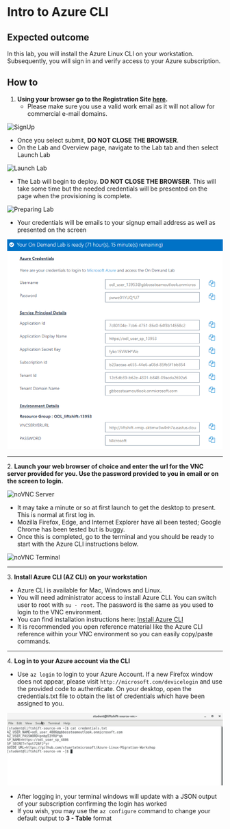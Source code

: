 # Intro to Azure CLI

## Expected outcome

In this lab, you will install the Azure Linux CLI on your workstation.  Subsequently, you will sign in and verify access to your Azure subscription.

## How to 

1. <strong>Using your browser go to the Registration Site [here](http://bit.ly/2NwOZo3).</strong>
    * Please make sure you use a valid work email as it will not allow for commercial e-mail domains.

![SignUp](../images/signup.png)

 * Once you select submit, **DO NOT CLOSE THE BROWSER**.
 * On the Lab and Overview page, navigate to the Lab tab and then select Launch Lab

![Launch Lab](../images/launch2.png)

 * The Lab will begin to deploy. **DO NOT CLOSE THE BROWSER**. This will take some time but the needed credentials will be presented on the page when the provisioning is complete.

![Preparing Lab](../images/preparing.png)

 * Your credentials will be emails to your signup email address as well as presented on the screen

![Credentials](../images/labready.png)

<hr>
2. <strong>Launch your web browser of choice and enter the url for the VNC server provided for you. Use the password provided to you in email or on the screen to login.</strong>

![noVNC Server](../images/vncserver.png)

 * It may take a minute or so at first launch to get the desktop to present. This is normal at first log in.
 * Mozilla Firefox, Edge, and Internet Explorer have all been tested; Google Chrome has been tested but is buggy.
 * Once this is completed, go to the terminal and you should be ready to start with the Azure CLI instructions below.

![noVNC Terminal](../images/vncterminal.png)

<hr>
3. <strong>Install Azure CLI (AZ CLI) on your workstation</strong>

 * Azure CLI is available for Mac, Windows and Linux.
 * You will need administrator access to install Azure CLI. You can switch user to root with ``su - root``. The password is the same as you used to login to the VNC environment.
 * You can find installation instructions here: [Install Azure CLI](https://docs.microsoft.com/en-us/cli/azure/install-azure-cli-yum?view=azure-cli-latest)
 * It is recommended you open reference material like the Azure CLI reference within your VNC environment so you can easily copy/paste commands.

<hr>
4. <strong>Log in to your Azure account via the CLI</strong>

 * Use ``az login`` to login to your Azure Account. If a new Firefox window does not appear, please visit ``http://microsoft.com/devicelogin`` and use the provided code to authenticate. On your desktop, open the credentials.txt file to obtain the list of credentials which have been assigned to you.

![Azure Credentials](../images/azcred2.png)

 * After logging in, your terminal windows will update with a JSON output of your subscription confirming the login has worked
 * If you wish, you may use the ``az configure`` command to change your default output to <strong>3 - Table</strong> format


